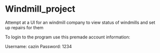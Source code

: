 # Windmill_project
Attempt at a UI for an windmill company to view status of windmills and set up repairs for them

To login to the program use this premade account information:

Username: cazin
Password: 1234
